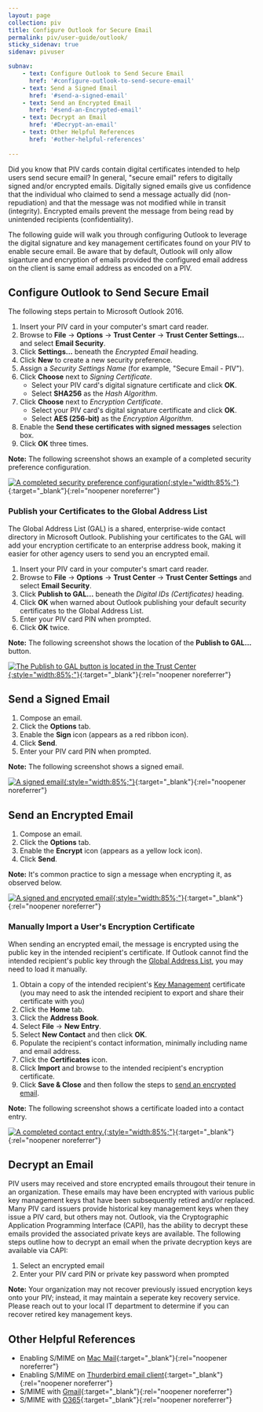 ```yaml
---
layout: page
collection: piv
title: Configure Outlook for Secure Email
permalink: piv/user-guide/outlook/
sticky_sidenav: true
sidenav: pivuser

subnav:
    - text: Configure Outlook to Send Secure Email
      href: '#configure-outlook-to-send-secure-email'
    - text: Send a Signed Email
      href: '#send-a-signed-email'
    - text: Send an Encrypted Email
      href: '#send-an-Encrypted-email' 
    - text: Decrypt an Email
      href: '#Decrypt-an-email'
    - text: Other Helpful References
      href: '#other-helpful-references'  
      
---
```


Did you know that PIV cards contain digital certificates intended to help users send secure email? In general, "secure email" refers to digitally signed and/or encrypted emails.  Digitally signed emails give us confidence that the individual who claimed to send a message actually did (non-repudiation) and that the message was not modified while in transit (integrity).  Encrypted emails prevent the message from being read by unintended recipients (confidentiality).  

The following guide will walk you through configuring Outlook to leverage the digital signature and key management certificates found on your PIV to enable secure email. Be aware that by default, Outlook will only allow siganture and encryption of emails provided the configured email address on the client is same email address as encoded on a PIV.

## Configure Outlook to Send Secure Email

The following steps pertain to Microsoft Outlook 2016. 

1. Insert your PIV card in your computer's smart card reader.
2. Browse to **File** -> **Options** -> **Trust Center** -> **Trust Center Settings...** and select **Email Security**.
3. Click **Settings...** beneath the *Encrypted Email* heading.
4. Click **New** to create a new security preference.
5. Assign a *Security Settings Name* (for example, "Secure Email - PIV").
6. Click **Choose** next to *Signing Certificate*.
     - Select your PIV card's digital signature certificate and click **OK**.
     - Select **SHA256** as the *Hash Algorithm*.
7. Click **Choose** next to *Encryption Certificate*.
     - Select your PIV card's digital signature certificate and click **OK**.
     - Select **AES (256-bit)** as the *Encryption Algorithm*.
8. Enable the **Send these certificates with signed messages** selection box.
9. Click **OK** three times.

**Note:** The following screenshot shows an example of a completed security preference configuration.

[![A completed security preference configuration](../../../assets/piv/outlook-certificate-configuration.png){:style="width:85%;"}](../../../assets/piv/outlook-certificate-configuration.png){:target="_blank"}{:rel="noopener noreferrer"}

### Publish your Certificates to the Global Address List

The Global Address List (GAL) is a shared, enterprise-wide contact directory in Microsoft Outlook.  Publishing your certificates to the GAL will add your encryption certificate to an enterprise address book, making it easier for other agency users to send you an encrypted email.

1. Insert your PIV card in your computer's smart card reader.
2. Browse to **File** -> **Options** -> **Trust Center** -> **Trust Center Settings** and select **Email Security**.
3. Click **Publish to GAL...** beneath the *Digital IDs (Certificates)* heading.
4. Click **OK** when warned about Outlook publishing your default security certificates to the Global Address List.
5. Enter your PIV card PIN when prompted.
6. Click **OK** twice.

**Note:** The following screenshot shows the location of the **Publish to GAL...** button.

[![The Publish to GAL button is located in the Trust Center](../../../assets/piv/outlook-certificate-configuration-publish-gal.png){:style="width:85%;"}](../../../assets/piv/outlook-certificate-configuration-publish-gal.png){:target="_blank"}{:rel="noopener noreferrer"}

## Send a Signed Email
1. Compose an email.
2. Click the **Options** tab.
3. Enable the **Sign** icon (appears as a red ribbon icon).
4. Click **Send**.
5. Enter your PIV card PIN when prompted.

**Note:** The following screenshot shows a signed email.

[![A signed email](../../../assets/piv/outlook-certificate-configuration-signed-email.png){:style="width:85%;"}](../../../assets/piv/outlook-certificate-configuration-signed-email.png){:target="_blank"}{:rel="noopener noreferrer"}

## Send an Encrypted Email
1. Compose an email.
2. Click the **Options** tab.
3. Enable the **Encrypt** icon (appears as a yellow lock icon).
4. Click **Send**.

**Note:** It's common practice to sign a message when encrypting it, as observed below.

[![A signed and encrypted email](../../../assets/piv/outlook-certificate-configuration-encrypted-email.png){:style="width:85%;"}](../../../assets/piv/outlook-certificate-configuration-encrypted-email.png){:target="_blank"}{:rel="noopener noreferrer"}

### Manually Import a User's Encryption Certificate

When sending an encrypted email, the message is encrypted using the public key in the intended recipient's certificate.  If Outlook cannot find the intended recipient's public key through the [Global Address List](#publish-your-certificates-to-the-global-address-list), you may need to load it manually.

1. Obtain a copy of the intended recipient's [Key Management](../../details/#understand-piv-certificates) certificate (you may need to ask the intended recipient to export and share their certificate with you)
2. Click the **Home** tab.
3. Click the **Address Book**.
4. Select **File** -> **New Entry**.
5. Select **New Contact** and then click **OK**.
6. Populate the recipient's contact information, minimally including name and email address.
7. Click the **Certificates** icon.
8. Click **Import** and browse to the intended recipient's encryption certificate.
9. Click **Save & Close** and then follow the steps to [send an encrypted email](#send-an-encrypted-email).

 **Note:** The following screenshot shows a certificate loaded into a contact entry.

[![A completed contact entry.](../../../assets/piv/outlook-certificate-configuration-contact-entry.png){:style="width:85%;"}](../../../assets/piv/outlook-certificate-configuration-contact-entry.png){:target="_blank"}{:rel="noopener noreferrer"}

## Decrypt an Email

PIV users may received and store encrypted emails througout their tenure in an organization.  These emails may have been encrypted with various public key management keys that have been subsequently retired and/or replaced.  Many PIV card issuers provide historical key management keys when they issue a PIV card, but others may not.  Outlook, via the Cryptographic Application Programming Interface (CAPI), has the ability to decrypt these emails provided the associated private keys are available.  The following steps outline how to decrypt an email when the private decryption keys are available via CAPI:

1. Select an encrypted email
2. Enter your PIV card PIN or private key password when prompted

**Note:** Your organization may not recover previously issued encryption keys onto your PIV; instead, it may maintain a seperate key recovery service. Please reach out to your local IT department to determine if you can recover retired key management keys.

## Other Helpful References

- Enabling S/MIME on [Mac Mail](https://support.apple.com/guide/mail/sign-or-encrypt-emails-mlhlp1180/mac){:target="_blank"}{:rel="noopener noreferrer"}
- Enabling S/MIME on [Thurderbird email client](https://docs.nitrokey.com/pro/smime-thunderbird.html){:target="_blank"}{:rel="noopener noreferrer"}
- S/MIME with [Gmail](https://support.google.com/a/topic/9061730?hl=en&ref_topic=2683828){:target="_blank"}{:rel="noopener noreferrer"}
- S/MIME with [O365](https://support.microsoft.com/en-us/office/encrypt-messages-by-using-s-mime-in-outlook-web-app-2e57e4bd-4cc2-4531-9a39-426e7c873e26){:target="_blank"}{:rel="noopener noreferrer"}
